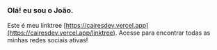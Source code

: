 ### Olá! eu sou o João.

Este é meu linktree [https://cairesdev.vercel.app](https://cairesdev.vercel.app/linktree).
Acesse para encontrar todas as minhas redes sociais ativas!
